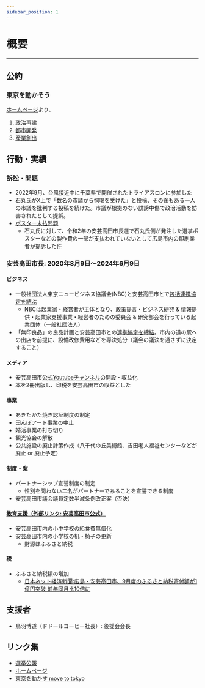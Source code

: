 ```yaml
---
sidebar_position: 1
---
```


# 概要
--------

## 公約

### 東京を動かそう

[ホームページ](https://ishimaru-shinji.com/)より、

1. [政治再建](/docs/ishimaru_shinji/seiji_saiken.md)
2. [都市開発](/docs/ishimaru_shinji/toshi_kaihatsu.md)
3. [産業創出](/docs/ishimaru_shinji/sangyo_sosyutsu.md)

## 行動・実績

### 訴訟・問題
- 2022年9月、台風接近中に千葉県で開催されたトライアスロンに参加した
- 石丸氏がX上で「数名の市議から恫喝を受けた」と投稿、その後もある一人の市議を批判する投稿を続けた。市議が根拠のない誹謗中傷で政治活動を妨害されたとして提訴。
- [ポスター未払問題](/docs/ishimaru_shinji/poster.md)
  - 石丸氏に対して、令和2年の安芸高田市長選で石丸氏側が発注した選挙ポスターなどの製作費の一部が支払われていないとして広島市内の印刷業者が提訴した件

### 安芸高田市長: 2020年8月9日～2024年6月9日

#### ビジネス

- 一般社団法人東京ニュービジネス協議会(NBC)と安芸高田市とで[包括連携協定を結ぶ](https://www.nbc-world.net/C21/view_news/MzY0NjA2AQA)
  - NBCは起業家・経営者が主体となり、政策提言・ビジネス研究 & 情報提供・起業家支援事業・経営者のための委員会 & 研究部会を行っている起業団体（一般社団法人）
- 「無印良品」の良品計画と安芸高田市との[連携協定を締結](https://www.chugoku-np.co.jp/articles/-/321006)。市内の道の駅への出店を前提に、設備改修費用などを専決処分（議会の議決を通さずに決定すること）

#### メディア

- 安芸高田市[公式Youtubeチャンネル](https://www.youtube.com/@user-bp6sx4ft6h/videos)の開設・収益化
- 本を2冊出版し、印税を安芸高田市の収益とした

#### 事業

- あきたかた焼き認証制度の制定
- 田んぼアート事業の中止
- 婚活事業の打ち切り
- 観光協会の解散
- 公共施設の廃止計策作成（八千代の丘美術館、吉田老人福祉センターなどが廃止 or 廃止予定）

#### 制度・案

- パートナーシップ宣誓制度の制定
  - 性別を問わない二名がパートナーであることを宣誓できる制度
- 安芸高田市議会議員定数半減条例改正案（否決）

#### [教育支援（外部リンク: 安芸高田市公式）](https://www.akitakata.jp/ja/shisei/section/kyouiku/q101/)
- 安芸高田市内の小中学校の給食費無償化
- 安芸高田市内の小学校の机・椅子の更新
  - 財源はふるさと納税

#### 税
- ふるさと納税額の増加
  - [日本ネット経済新聞:広島・安芸高田市、9月度のふるさと納税寄付額が1億円突破 前年同月比10倍に](https://netkeizai.com/articles/detail/10171)

## 支援者
- 鳥羽博道（ドドールコーヒー社長）: 後援会会長

## リンク集
- [選挙公報](https://r6tochijisen.metro.tokyo.lg.jp/public/files/R06tochiji_kouhou_kobetsu_07.pdf#view=FitH)
- [ホームページ](https://ishimaru-shinji.com/)
- [東京を動かす move to tokyo](https://movetotokyo.net/)
